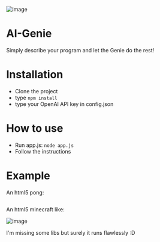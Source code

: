 ![image](https://user-images.githubusercontent.com/5095297/230383579-dfea7173-7dc9-451b-9de3-58f39100a50c.png)

# AI-Genie
Simply describe your program and let the Genie do the rest!

# Installation
- Clone the project
- type `npm install`
- type your OpenAI API key in config.json

# How to use
- Run app.js: `node app.js`
- Follow the instructions

# Example
An html5 pong:

<img src="[image name](https://user-images.githubusercontent.com/5095297/230384287-7e5f894d-38fb-452b-bfed-660a6f4acd76.png)" alt= "" width="value">

An html5 minecraft like:

![image](https://user-images.githubusercontent.com/5095297/230383803-fea146c0-5cab-4d57-b2f8-532c7aff0a71.png)

I'm missing some libs but surely it runs flawlessly :D
